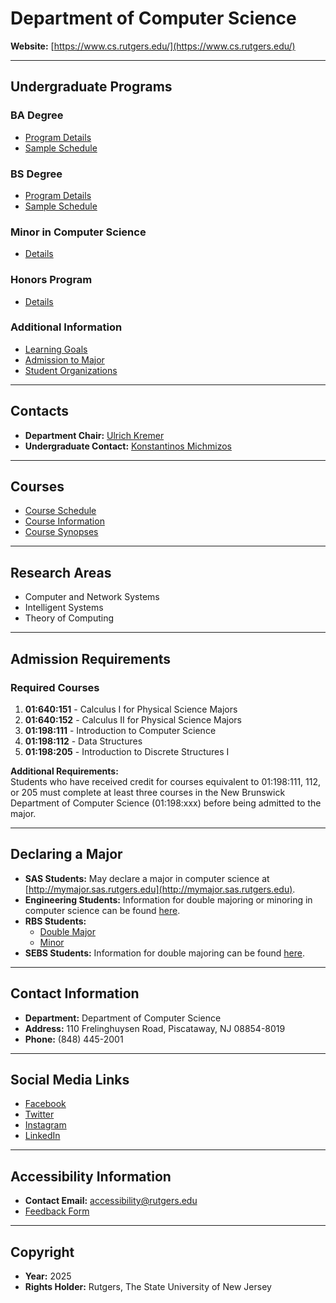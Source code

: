 # Department of Computer Science

**Website:** [https://www.cs.rutgers.edu/](https://www.cs.rutgers.edu/)

---

## Undergraduate Programs

### BA Degree
- [Program Details](https://www.cs.rutgers.edu/academics/undergraduate/cs-degrees/b-a-degree)
- [Sample Schedule](https://www.cs.rutgers.edu/academics/undergraduate/cs-degrees/b-a-degree/sample-ba-schedule)

### BS Degree
- [Program Details](https://www.cs.rutgers.edu/academics/undergraduate/cs-degrees/b-s-degree)
- [Sample Schedule](https://www.cs.rutgers.edu/academics/undergraduate/cs-degrees/b-s-degree/sample-bs-schedule)

### Minor in Computer Science
- [Details](https://www.cs.rutgers.edu/academics/undergraduate/cs-degrees/minor-in-cs)

### Honors Program
- [Details](https://www.cs.rutgers.edu/academics/undergraduate/cs-degrees/cs-honors-program)

### Additional Information
- [Learning Goals](https://www.cs.rutgers.edu/academics/undergraduate/learning-goals)
- [Admission to Major](https://www.cs.rutgers.edu/academics/undergraduate/admission-to-the-major)
- [Student Organizations](https://www.cs.rutgers.edu/academics/undergraduate/undergraduate-student-organizations)

---

## Contacts

- **Department Chair:** [Ulrich Kremer](https://www.cs.rutgers.edu/people/professors/details/ulrich-kremer)
- **Undergraduate Contact:** [Konstantinos Michmizos](https://www.cs.rutgers.edu/people/professors/details/konstantinos-michmizos)

---

## Courses

- [Course Schedule](https://www.cs.rutgers.edu/academics/undergraduate/undergraduate-courses-schedule)
- [Course Information](https://www.cs.rutgers.edu/academics/undergraduate/undergraduate-course-information)
- [Course Synopses](https://www.cs.rutgers.edu/academics/undergraduate/course-synopses)

---

## Research Areas

- Computer and Network Systems
- Intelligent Systems
- Theory of Computing

---

## Admission Requirements

### Required Courses
1. **01:640:151** - Calculus I for Physical Science Majors  
2. **01:640:152** - Calculus II for Physical Science Majors  
3. **01:198:111** - Introduction to Computer Science  
4. **01:198:112** - Data Structures  
5. **01:198:205** - Introduction to Discrete Structures I  

**Additional Requirements:**  
Students who have received credit for courses equivalent to 01:198:111, 112, or 205 must complete at least three courses in the New Brunswick Department of Computer Science (01:198:xxx) before being admitted to the major.

---

## Declaring a Major

- **SAS Students:** May declare a major in computer science at [http://mymajor.sas.rutgers.edu](http://mymajor.sas.rutgers.edu).
- **Engineering Students:** Information for double majoring or minoring in computer science can be found [here](https://www.cs.rutgers.edu).
- **RBS Students:**
  - [Double Major](https://www.cs.rutgers.edu)
  - [Minor](https://www.cs.rutgers.edu)
- **SEBS Students:** Information for double majoring can be found [here](https://www.cs.rutgers.edu).

---

## Contact Information

- **Department:** Department of Computer Science  
- **Address:** 110 Frelinghuysen Road, Piscataway, NJ 08854-8019  
- **Phone:** (848) 445-2001  

---

## Social Media Links

- [Facebook](https://www.facebook.com/RutgersUniversityComputerScience)  
- [Twitter](https://www.cs.rutgers.edu/@rutgerscs)  
- [Instagram](https://www.cs.rutgers.edu/@rutgerscomputerscience)  
- [LinkedIn](https://www.linkedin.com/school/rutgers-university-department-of-computer-science)  

---

## Accessibility Information

- **Contact Email:** [accessibility@rutgers.edu](mailto:accessibility@rutgers.edu)  
- [Feedback Form](https://it.rutgers.edu/it-accessibility-initiative/barrierform/)  

---

## Copyright

- **Year:** 2025  
- **Rights Holder:** Rutgers, The State University of New Jersey  


